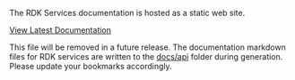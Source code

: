 The RDK Services documentation is hosted as a static web site.

[View Latest Documentation](https://rdkservices.github.io/rdkservices/#)

This file will be removed in a future release. The documentation markdown files for RDK services are written to the [docs/api](https://github.com/rdkcentral/rdkservices/tree/feature_doc_site/docs/api) folder during generation. Please update your bookmarks accordingly.

